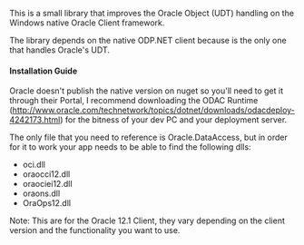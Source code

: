 This is a small library that improves the Oracle Object (UDT) handling on the Windows native Oracle Client framework.

The library depends on the native ODP.NET client because is the only one that handles Oracle's UDT.

#### Installation Guide

Oracle doesn't publish the native version on nuget so you'll need to get it through their Portal, I recommend downloading the ODAC Runtime (http://www.oracle.com/technetwork/topics/dotnet/downloads/odacdeploy-4242173.html) for the bitness of your dev PC and your deployment server.

The only file that you need to reference is Oracle.DataAccess, but in order for it to work your app needs to be able to find the following dlls:
* oci.dll
* oraocci12.dll
* oraociei12.dll
* oraons.dll
* OraOps12.dll

Note: This are for the Oracle 12.1 Client, they vary depending on the client version and the functionality you want to use.


